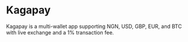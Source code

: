 # Kagapay

Kagapay is a multi-wallet app supporting NGN, USD, GBP, EUR, and BTC with live exchange and a 1% transaction fee.